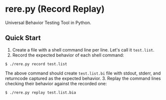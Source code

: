 # rere.py (**Re**cord **Re**play)

Universal Behavior Testing Tool in Python.

## Quick Start

1. Create a file with a shell command line per line. Let's call it `test.list`.
2. Record the expected behavior of each shell command:
```console
$ ./rere.py record test.list
```
The above command should create `test.list.bi` file with stdout, stderr, and returncode captured as the expected behavior.
3. Replay the command lines checking their behavior against the recorded one:
```console
$ ./rere.py replay test.list.bia
```
